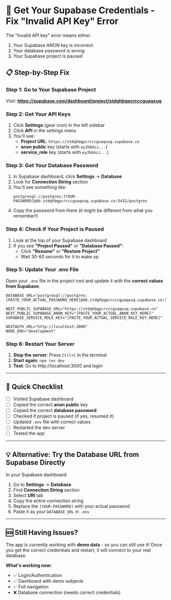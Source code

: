 # 🔑 Get Your Supabase Credentials - Fix "Invalid API Key" Error

The "Invalid API key" error means either:

1. Your Supabase ANON key is incorrect
2. Your database password is wrong
3. Your Supabase project is paused

## 📋 Step-by-Step Fix

### Step 1: Go to Your Supabase Project

Visit: **https://supabase.com/dashboard/project/stdqhbqpcrcccguaqxuq**

### Step 2: Get Your API Keys

1. Click **Settings** (gear icon) in the left sidebar
2. Click **API** in the settings menu
3. You'll see:
   - **Project URL**: `https://stdqhbqpcrcccguaqxuq.supabase.co`
   - **anon public** key (starts with `eyJhbGci...`)
   - **service_role** key (starts with `eyJhbGci...`)

### Step 3: Get Your Database Password

1. In Supabase dashboard, click **Settings** → **Database**
2. Look for **Connection String** section
3. You'll see something like:
   ```
   postgresql://postgres:[YOUR-PASSWORD]@db.stdqhbqpcrcccguaqxuq.supabase.co:5432/postgres
   ```
4. Copy the password from there (it might be different from what you remember!)

### Step 4: Check if Your Project is Paused

1. Look at the top of your Supabase dashboard
2. If you see **"Project Paused"** or **"Database Paused"**:
   - Click **"Resume"** or **"Restore Project"**
   - Wait 30-60 seconds for it to wake up

### Step 5: Update Your .env File

Open your `.env` file in the project root and update it with the **correct values from Supabase**:

```env
DATABASE_URL="postgresql://postgres:[PASTE_YOUR_ACTUAL_PASSWORD_HERE]@db.stdqhbqpcrcccguaqxuq.supabase.co:5432/postgres"

NEXT_PUBLIC_SUPABASE_URL="https://stdqhbqpcrcccguaqxuq.supabase.co"
NEXT_PUBLIC_SUPABASE_ANON_KEY="[PASTE_YOUR_ACTUAL_ANON_KEY_HERE]"
SUPABASE_SERVICE_ROLE_KEY="[PASTE_YOUR_ACTUAL_SERVICE_ROLE_KEY_HERE]"

NEXTAUTH_URL="http://localhost:3000"
NODE_ENV="development"
```

### Step 6: Restart Your Server

1. **Stop the server**: Press `Ctrl+C` in the terminal
2. **Start again**: `npm run dev`
3. **Test**: Go to http://localhost:3000 and login

---

## 🎯 Quick Checklist

- [ ] Visited Supabase dashboard
- [ ] Copied the correct **anon public** key
- [ ] Copied the correct **database password**
- [ ] Checked if project is paused (if yes, resumed it)
- [ ] Updated `.env` file with correct values
- [ ] Restarted the dev server
- [ ] Tested the app

---

## 💡 Alternative: Try the Database URL from Supabase Directly

In your Supabase dashboard:

1. Go to **Settings** → **Database**
2. Find **Connection String** section
3. Select **URI** tab
4. Copy the entire connection string
5. Replace the `[YOUR-PASSWORD]` with your actual password
6. Paste it as your `DATABASE_URL` in `.env`

---

## 🆘 Still Having Issues?

The app is currently working with **demo data** - so you can still use it! Once you get the correct credentials and restart, it will connect to your real database.

**What's working now:**

- ✅ Login/Authentication
- ✅ Dashboard with demo subjects
- ✅ Full navigation
- ❌ Database connection (needs correct credentials)
